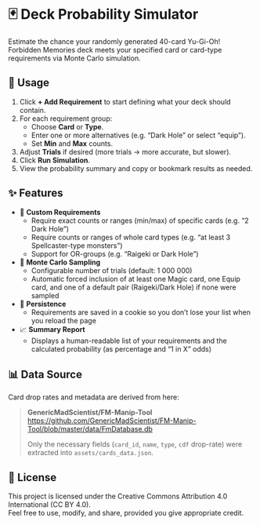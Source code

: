 # 🃏 Deck Probability Simulator

Estimate the chance your randomly generated 40-card Yu-Gi-Oh! Forbidden Memories deck meets your specified card or card-type requirements via Monte Carlo simulation.

## 🚀 **Usage**  
1. Click **+ Add Requirement** to start defining what your deck should contain.  
2. For each requirement group:  
   - Choose **Card** or **Type**.  
   - Enter one or more alternatives (e.g. “Dark Hole” or select “equip”).  
   - Set **Min** and **Max** counts.  
3. Adjust **Trials** if desired (more trials → more accurate, but slower).  
4. Click **Run Simulation**.  
5. View the probability summary and copy or bookmark results as needed.  

## ✨ **Features**  
- 🎯 **Custom Requirements**  
  - Require exact counts or ranges (min/max) of specific cards (e.g. “2 Dark Hole”)  
  - Require counts or ranges of whole card types (e.g. “at least 3 Spellcaster-type monsters”)  
  - Support for OR-groups (e.g. “Raigeki or Dark Hole”)  
- 🔄 **Monte Carlo Sampling**  
  - Configurable number of trials (default: 1 000 000)  
  - Automatic forced inclusion of at least one Magic card, one Equip card, and one of a default pair (Raigeki/Dark Hole) if none were sampled  
- 💾 **Persistence**  
  - Requirements are saved in a cookie so you don’t lose your list when you reload the page  
- 📈 **Summary Report**  
  - Displays a human-readable list of your requirements and the calculated probability (as percentage and “1 in X” odds)

## 📊 **Data Source**  
Card drop rates and metadata are derived from here:  
> **GenericMadScientist/FM-Manip-Tool**  
> https://github.com/GenericMadScientist/FM-Manip-Tool/blob/master/data/FmDatabase.db  
>  
> Only the necessary fields (`card_id`, `name`, `type`, `cdf` drop-rate) were extracted into `assets/cards_data.json`.

## 📄 **License**  
This project is licensed under the Creative Commons Attribution 4.0 International (CC BY 4.0).  
Feel free to use, modify, and share, provided you give appropriate credit.  
